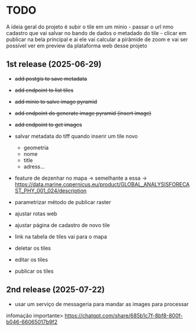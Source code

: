 # TODO
A ideia geral do projeto é subir o tile em um minio - passar o url nmo cadastro que vai salvar no bando de dados o metadado do tile - clicar em publicar na bela principal e ai ele vai calcular a pirâmide de zoom e vai ser possível ver em preview da plataforma web desse projeto

## 1st release (2025-06-29)
- <del>add postgis to save metadata</del>
- <del>add endpoint to list tiles</del>
- <del>add minio to salve image pyramid</del>
- <del>add endpoint do generate image pyramid (insert image)</del>
- <del>add endpoint to get images</del>
- salvar metadata do tiff quando inserir um tile novo
  - geometria
  - nome
  - title
  - adress...
- feature de dezenhar no mapa -> semelhante a essa -> https://data.marine.copernicus.eu/product/GLOBAL_ANALYSISFORECAST_PHY_001_024/description

- parametrizar método de publicar raster
- ajustar rotas web
- ajustar página de cadastro de novo tile
- link na tabela de tiles vai para o mapa
- deletar os tiles
- editar os tiles
- publicar os tiles

## 2nd release (2025-07-22)
- usar um serviço de messageria para mandar as images para processar


infomação importante> https://chatgpt.com/share/685b1c7f-8bf8-800f-b046-66065017b9f2